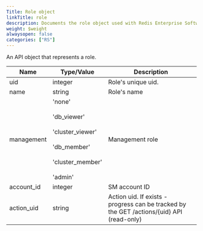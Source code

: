 ```yaml
---
Title: Role object
linkTitle: role
description: Documents the role object used with Redis Enterprise Software REST API calls.
weight: $weight
alwaysopen: false
categories: ["RS"]
---
```


An API object that represents a role.

| Name | Type/Value | Description |
|------|------------|-------------|
| uid         | integer           | Role's unique uid. |
| name        | string            | Role's name |
| management  | 'none'<br></br>'db_viewer'<br></br>'cluster_viewer'<br></br>'db_member'<br></br>'cluster_member'<br></br>'admin' | Management role |       
| account_id  | integer           | SM account ID |
| action_uid  | string            | Action uid. If exists - progress can be tracked by the GET /actions/{uid} API (read-only) |
